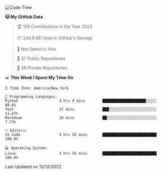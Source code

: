 <!--START_SECTION:waka-->
![Code Time](http://img.shields.io/badge/Code%20Time-120%20hrs%208%20mins-blue)

**🐱 My GitHub Data** 

> 🏆 108 Contributions in the Year 2022
 > 
> 📦 244.9 kB Used in GitHub's Storage 
 > 
> 🚫 Not Opted to Hire
 > 
> 📜 37 Public Repositories 
 > 
> 🔑 39 Private Repositories  
 > 
📊 **This Week I Spent My Time On** 

```text
⌚︎ Time Zone: America/New_York

💬 Programming Languages: 
Python                   3 hrs 9 mins        ████████████████████░░░░░   80.6% 
Text                     27 mins             ███░░░░░░░░░░░░░░░░░░░░░░   11.67% 
Markdown                 18 mins             ██░░░░░░░░░░░░░░░░░░░░░░░   7.73%

🔥 Editors: 
VS Code                  3 hrs 55 mins       █████████████████████████   100.0%

💻 Operating System: 
Linux                    3 hrs 55 mins       █████████████████████████   100.0%

```


 Last Updated on 13/12/2022
<!--END_SECTION:waka-->